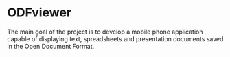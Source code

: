 ODFviewer
=========

The main goal of the project is to develop a mobile phone application capable of displaying text, spreadsheets and presentation documents saved in the Open Document Format. 
